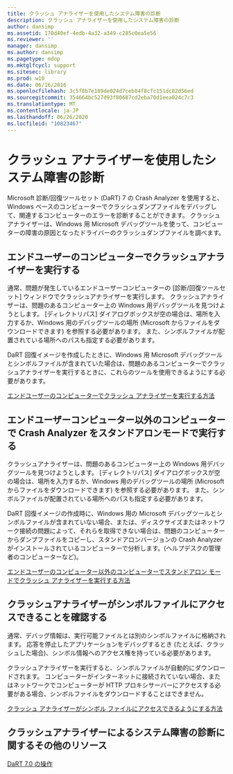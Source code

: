 ```yaml
---
title: クラッシュ アナライザーを使用したシステム障害の診断
description: クラッシュ アナライザーを使用したシステム障害の診断
author: dansimp
ms.assetid: 170d40ef-4edb-4a32-a349-c285c0ea5e56
ms.reviewer: ''
manager: dansimp
ms.author: dansimp
ms.pagetype: mdop
ms.mktglfcycl: support
ms.sitesec: library
ms.prod: w10
ms.date: 06/16/2016
ms.openlocfilehash: 3c5f8b7e189de024d7ceb84f8cfc151dc82d56ed
ms.sourcegitcommit: 354664bc527d93f80687cd2eba70d1eea024c7c3
ms.translationtype: MT
ms.contentlocale: ja-JP
ms.lasthandoff: 06/26/2020
ms.locfileid: "10823467"
---
```

# クラッシュ アナライザーを使用したシステム障害の診断


Microsoft 診断/回復ツールセット (DaRT) 7 の Crash Analyzer を使用すると、Windows ベースのコンピューターでクラッシュダンプファイルをデバッグして、関連するコンピューターのエラーを診断することができます。 クラッシュアナライザーは、Windows 用 Microsoft デバッグツールを使って、コンピューターの障害の原因となったドライバーのクラッシュダンプファイルを調べます。

## エンドユーザーのコンピューターでクラッシュアナライザーを実行する


通常、問題が発生しているエンドユーザーコンピューターの [診断/回復ツールセット] ウィンドウでクラッシュアナライザーを実行します。 クラッシュアナライザーは、問題のあるコンピューター上の Windows 用デバッグツールを見つけようとします。 [ディレクトリパス] ダイアログボックスが空の場合は、場所を入力するか、Windows 用のデバッグツールの場所 (Microsoft からファイルをダウンロードできます) を参照する必要があります。 また、シンボルファイルが配置されている場所へのパスも指定する必要があります。

DaRT 回復イメージを作成したときに、Windows 用 Microsoft デバッグツールとシンボルファイルが含まれていた場合は、問題のあるコンピューターでクラッシュアナライザーを実行するときに、これらのツールを使用できるようにする必要があります。

[エンドユーザーのコンピューターでクラッシュ アナライザーを実行する方法](how-to-run-the-crash-analyzer-on-an-end-user-computer-dart-7.md)

## エンドユーザーコンピューター以外のコンピューターで Crash Analyzer をスタンドアロンモードで実行する


クラッシュアナライザーは、問題のあるコンピューター上の Windows 用デバッグツールを見つけようとします。 [ディレクトリパス] ダイアログボックスが空の場合は、場所を入力するか、Windows 用のデバッグツールの場所 (Microsoft からファイルをダウンロードできます) を参照する必要があります。 また、シンボルファイルが配置されている場所へのパスも指定する必要があります。

DaRT 回復イメージの作成時に、Windows 用の Microsoft デバッグツールとシンボルファイルが含まれていない場合、または、ディスクサイズまたはネットワーク接続の問題によって、それらを取得できない場合は、問題のコンピューターからダンプファイルをコピーし、スタンドアロンバージョンの Crash Analyzer がインストールされているコンピューターで分析します。(ヘルプデスクの管理者のコンピューターなど)。

[エンドユーザーのコンピューター以外のコンピューターでスタンドアロン モードでクラッシュ アナライザーを実行する方法](how-to-run-the-crash-analyzer-in-stand-alone-mode-on-a-computer-other-than-an-end-user-computer-dart-7.md)

## クラッシュアナライザーがシンボルファイルにアクセスできることを確認する


通常、デバッグ情報は、実行可能ファイルとは別のシンボルファイルに格納されます。 応答を停止したアプリケーションをデバッグするとき (たとえば、クラッシュした場合)、シンボル情報へのアクセス権を持っている必要があります。

クラッシュアナライザーを実行すると、シンボルファイルが自動的にダウンロードされます。 コンピューターがインターネットに接続されていない場合、またはネットワークでコンピューターが HTTP プロキシサーバーにアクセスする必要がある場合、シンボルファイルをダウンロードすることはできません。

[クラッシュ アナライザーがシンボル ファイルにアクセスできるようにする方法](how-to-ensure-that-crash-analyzer-can-access-symbol-files-dart-7.md)

## クラッシュアナライザーによるシステム障害の診断に関するその他のリソース


[DaRT 7.0 の操作](operations-for-dart-70-new-ia.md)

 

 





